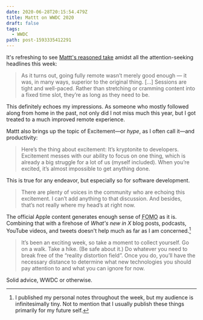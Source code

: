 ```yaml
---
date: 2020-06-28T20:15:54.479Z
title: Mattt on WWDC 2020
draft: false
tags:
  - WWDC
path: post-1593335412291
---
```

It's refreshing to see [Mattt's reasoned take](https://nshipster.com/wwdc-2020/) amidst all the attention-seeking headlines this week:

> As it turns out, going fully remote wasn’t merely good enough — it was, in many ways, superior to the original thing.  [...] Sessions are tight and well-paced. Rather than stretching or cramming content into a fixed time slot, they’re as long as they need to be.

This definitely echoes my impressions. As someone who mostly followed along from home in the past, not only did I not miss much this year, but I got treated to a much improved remote experience.

Mattt also brings up the topic of Excitement—or _hype_, as I often call it—and productivity:

> Here’s the thing about excitement: It’s kryptonite to developers. Excitement messes with our ability to focus on one thing, which is already a big struggle for a lot of us (myself included). When you’re excited, it’s almost impossible to get anything done.

This is true for any endeavor, but especially so for software development. 

> There are plenty of voices in the community who are echoing this excitement. I can’t add anything to that discussion. And besides, that’s not really where my head’s at right now.

The official Apple content generates enough sense of <abbr title="Fear of Missing Out">FOMO</abbr> as it is. Combining that with a firehose of _What's new in X_ blog posts, podcasts, YouTube videos, and tweets doesn't help much as far as I am concerned.[^1]

> It’s been an exciting week, so take a moment to collect yourself. Go on a walk. Take a hike. (Be safe about it.) Do whatever you need to break free of the “reality distortion field”. Once you do, you’ll have the necessary distance to determine what new technologies you should pay attention to and what you can ignore for now.

Solid advice, WWDC or otherwise.

[^1]: I published my personal notes throughout the week, but my audience is infinitesimally tiny. Not to mention that I usually publish these things primarily for my future self.
